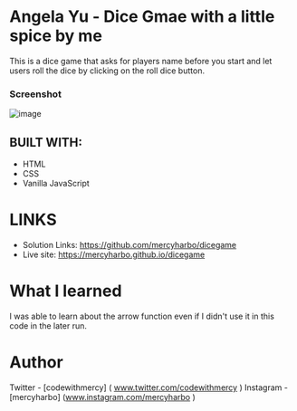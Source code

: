 # Angela Yu - Dice Gmae with a little spice by me

This is a dice game that asks for players name before you start and let users roll the dice by clicking on the roll dice button.

### Screenshot 

![image](https://user-images.githubusercontent.com/64808015/113026045-8a799f80-9180-11eb-96c7-4d4094e7d835.png)


## BUILT WITH:

- HTML
- CSS
- Vanilla JavaScript 

# LINKS

- Solution Links: https://github.com/mercyharbo/dicegame
- Live site: https://mercyharbo.github.io/dicegame

# What I learned 

I was able to learn about the arrow function even if I didn't use it in this code in the later run.

# Author 

Twitter - [codewithmercy] ( www.twitter.com/codewithmercy )
Instagram - [mercyharbo] (www.instagram.com/mercyharbo )
